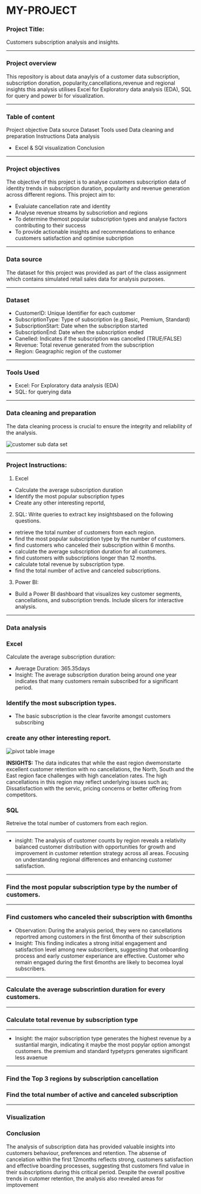 # MY-PROJECT

### Project Title:
Customers subscription analysis and insights.

---
### Project overview
This repository is about data anaylyis of a customer data subscription, subscription donation, popularity,cancellations,revenue and regional insights this analysis utilises Excel for Exploratory data analysis (EDA), SQL for query and power bi for visualization.

---
###  Table of content
Project objective
Data source
Dataset
Tools used
Data cleaning and preparation
Instructions
Data analysis
- Excel & SQl
visualization
Conclusion

---
### Project objectives
The objective of this project is to analyse customers subscription data of identity trends in subscription duration, popularity and revenue generation across different regions.
This project aim to:
- Evaluiate cancellation rate and identity
- Analyse revenue streams by subscriotion and regions
- To determine themost popular subscription types and analyse factors contributing to their success
- To provide actionable insights and recommendations to enhance customers satisfaction and optimise subcription

---
### Data source
The dataset for this project was provided as part of the class assignment which contains simulated retail sales data for analysis purposes.

---
### Dataset
- CustomerID: Unique Identifier for each customer
- SubscriptionType: Type of subscription (e.g Basic, Premium, Standard)
- SubscriptionStart: Date when the subscription started
- SubscriptionEnd: Date when the subscription ended
- Canelled: Indicates if the subscription was cancelled (TRUE/FALSE)
- Revenue: Total revenue generated from the subscription
- Region: Geagraphic region of the customer

---
### Tools Used
- Excel: For Exploratory data analysis (EDA)
- SQL: for querying data

---
### Data cleaning and preparation
The data cleaning process is crucial to ensure the integrity and reliability of the analysis.

![customer sub data set](https://github.com/user-attachments/assets/e6a62007-8abf-4416-9ad7-b3e4ac629219)

---
### Project Instructions:
1. Excel
- Calculate the average subscription duration
- Identify the most popular subscription types
- Create any other interesting reportd,

2. SQL: Write queries to extract key insightsbased on the following questions.

- retrieve the total number of customers from each region.
- find the most popular subscription type by the number of customers.
- find customers who canceled their subscription within 6 months.
- calculate the average subscription duration for all customers.
- find customers with subscriptions longer than 12 months.
- calculate total revenue by subscription type.
- find the total number of active and canceled subscriptions.

3. Power BI:
- Build a Power BI dashboard that visualizes key customer segments,
cancellations, and subscription trends. Include slicers for interactive analysis.

---
### Data analysis
### Excel
Calculate the average subscription duration:
- Average Duration: 365.35days
- Insight: The average subscription duration being around one year indicates that many customers remain subscribed for a significant period.

### Identify the most subscription types.
- The basic subscription is the clear favorite amongst customers subscribing

### create any other interesting report.

![pivot table image](https://github.com/user-attachments/assets/4f293c7f-1a09-41b6-a13a-fda6d1a22e0e)


**INSIGHTS:** The data indicates that while the east region dwemonstarte excellent customer retention with no cancellations, the North, South and the East region face challenges with high cancelation rates. The high cancellations in this region may reflect underlying issues such as; Dissatisfaction with the servic, pricing concerns or better offering from competitors. 

### SQL
Retreive the total number of customers from each region.






---
- insight: The analysis of customer counts by region reveals a relativity balanced customer distribution with opportunities for growth and improvement in customer retention strategy across all areas. Focusing on understanding regional differences and enhancing customer satisfaction.

---
### Find the most popular subscription type by the number of customers.





---
### Find customers who canceled their subscription with 6months






- Observation: During the analysis period, they were no cancellations reportred among customers in the first 6montha of their subscription
- Insight: This finding indicates a strong initial engagement and satisfaction level among new subscribers, suggesting that onboarding process and early customer experiance are effective. Customer who remain engaged during the first 6months are likely to becomea loyal subscribers.

---
### Calculate the average subscrintion duration for every customers.







---
### Calculate total revenue by subscription type





---
- Insight: the major subscription type generates the highest revenue by a sustantial margin, indicating it maybe the most popylar option amongst customers. the premium and standard typetyprs generates significant less avaenue

---
###  Find the Top 3 regions by subscription cancellation







### Find the total number of active and canceled subscription









---
###  Visualization









###  Conclusion
The analysis of subscription data has provided valuable insights into customers behaviour, preferences and retention. The absense of cancelation within the first 12months reflects strong, customers satisfaction and effective boarding processes, suggesting thst customers find value in their subscriptions during this critical period. Despite the overall positive trends in cutomer retention, the analysis also revealed areas for imptovement


 






